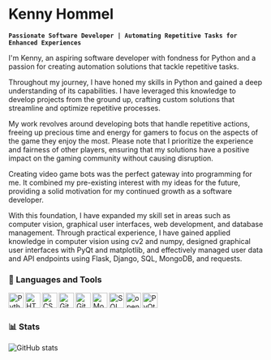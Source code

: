# Kenny Hommel 
**`Passionate Software Developer | Automating Repetitive Tasks for Enhanced Experiences`**

I'm Kenny, an aspiring software developer with fondness for Python and a passion for creating automation solutions that tackle repetitive tasks.

Throughout my journey, I have honed my skills in Python and gained a deep understanding of its capabilities. I have leveraged this knowledge to develop projects from the ground up, crafting custom solutions that streamline and optimize repetitive processes.

My work revolves around developing bots that handle repetitive actions, freeing up precious time and energy for gamers to focus on the aspects of the game they enjoy the most. Please note that I prioritize the experience and fairness of other players, ensuring that my solutions have a positive impact on the gaming community without causing disruption.

Creating video game bots was the perfect gateway into programming for me. It combined my pre-existing interest with my ideas for the future, providing a solid motivation for my continued growth as a software developer.

With this foundation, I have expanded my skill set in areas such as computer vision, graphical user interfaces, web development, and database management. Through practical experience, I have gained applied knowledge in computer vision using cv2 and numpy, designed graphical user interfaces with PyQt and matplotlib, and effectively managed user data and API endpoints using Flask, Django, SQL, MongoDB, and requests.

### 🧰 Languages and Tools

<img align="left" alt="Python" width="30px" src="https://cdn.jsdelivr.net/gh/devicons/devicon/icons/python/python-plain.svg" />
<img align="left" alt="HTML" width="30px" src="https://cdn.jsdelivr.net/gh/devicons/devicon/icons/html5/html5-plain.svg" />
<img align="left" alt="CSS" width="30px" src="https://cdn.jsdelivr.net/gh/devicons/devicon/icons/css3/css3-plain.svg" />
<img align="left" alt="Git" width="30px" src="https://cdn.jsdelivr.net/gh/devicons/devicon/icons/git/git-original.svg" />
<img align="left" alt="GitHub" width="30px" src="https://cdn.jsdelivr.net/gh/devicons/devicon/icons/github/github-original.svg" />
<img align="left" alt="MongoDB" width="30px" src="https://cdn.jsdelivr.net/gh/devicons/devicon/icons/mongodb/mongodb-original-wordmark.svg" />
<img align="left" alt="SQL" width="30px" src="https://cdn.jsdelivr.net/gh/devicons/devicon/icons/mysql/mysql-original-wordmark.svg" />
<img align="left" alt="opencv" width="30px" src="https://cdn.jsdelivr.net/gh/devicons/devicon/icons/opencv/opencv-original-wordmark.svg" />
<img align="left" alt="PyQt" width="30px" src="https://cdn.jsdelivr.net/gh/devicons/devicon/icons/qt/qt-original.svg" />

<p></p>
<br />

#
### 📊 Stats

![GitHub stats](https://github-readme-stats.vercel.app/api?username=kennyhml&show_icons=true&theme=gruvbox)






</p>
